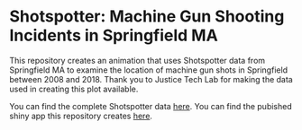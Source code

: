 # Shotspotter: Machine Gun Shooting Incidents in Springfield MA
This repository creates an animation that uses Shotspotter data from Springfield MA to examine the location of machine gun
shots in Springfield between 2008 and 2018. Thank you to Justice Tech Lab for making the data used in creating this plot
available.

You can find the complete Shotspotter data [here](http://justicetechlab.org/shotspotter-data/).
You can find the pubished shiny app this repository creates [here](https://christophermilne.shinyapps.io/Shotspotter/).
